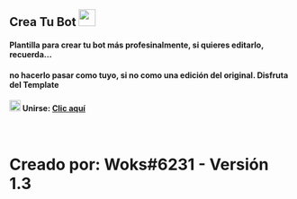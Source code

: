 ## Crea Tu Bot <img src="https://cdn.discordapp.com/attachments/830121882048790588/885694033039609906/Img.png" width="30px">
#### Plantilla para crear tu bot más profesinalmente, si quieres editarlo, recuerda...
#### no hacerlo pasar como tuyo, si no como una edición del original. Disfruta del Template

#### <img src="https://cdn.discordapp.com/emojis/884537132268531742.png?v=1" width="20px"> Unirse: [Clic aquí](https://discord.gg/9YUjDNvyZn)
<br>
<h1>Creado por: Woks#6231 - Versión 1.3</h1>
